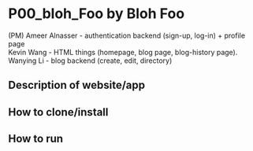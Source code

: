 # P00_bloh_Foo by Bloh Foo

(PM) Ameer Alnasser - authentication backend (sign-up, log-in) + profile page  
Kevin Wang - HTML things (homepage, blog page, blog-history page).  
Wanying Li  - blog backend (create, edit, directory)  

## Description of website/app

## How to clone/install

## How to run 
